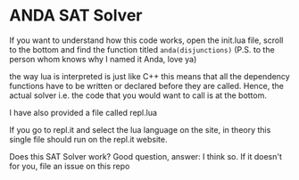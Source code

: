# ANDA SAT Solver
If you want to understand how this code works, open the init.lua file, scroll to the bottom
and find the function titled ```anda(disjunctions)``` (P.S. to the person whom knows why I named it Anda, love ya)

the way lua is interpreted is just like C++ this means that all the dependency functions have to be written
or declared before they are called. Hence, the actual solver i.e. the code that you would want to call
is at the bottom.

I have also provided a file called repl.lua 

If you go to repl.it and select the lua language on the site, in theory this single file
should run on the repl.it website.

Does this SAT Solver work? Good question, answer: I think so. If it doesn't for you, file an
issue on this repo